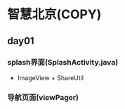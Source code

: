 # 智慧北京(COPY)
## day01
### splash界面(SplashActivity.java)
- ImageView + ShareUtil

### 导航页面(viewPager)
